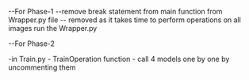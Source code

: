 --For Phase-1 
--remove break statement from main function from Wrapper.py file -- removed as it takes time to perform operations on all images 
run the Wrapper.py



--For Phase-2

-in Train.py - TrainOperation function - call 4 models one by one by uncommenting them


